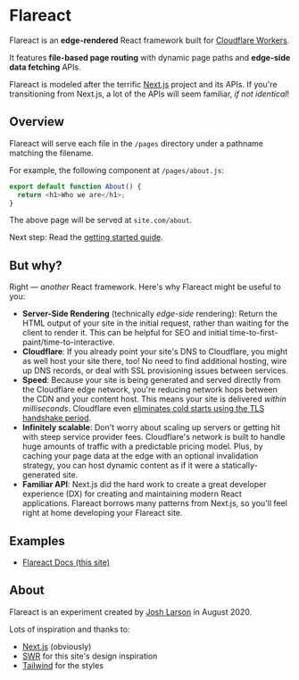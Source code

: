 # Flareact

Flareact is an **edge-rendered** React framework built for [Cloudflare Workers](https://workers.cloudflare.com/).

It features **file-based page routing** with dynamic page paths and **edge-side data fetching** APIs.

Flareact is modeled after the terrific [Next.js](https://nextjs.org/) project and its APIs. If you're transitioning from Next.js, a lot of the APIs will seem familiar, _if not identical_!

## Overview

Flareact will serve each file in the `/pages` directory under a pathname matching the filename.

For example, the following component at `/pages/about.js`:

```js
export default function About() {
  return <h1>Who we are</h1>;
}
```

The above page will be served at `site.com/about`.

Next step: Read the [getting started guide](/docs/getting-started).

## But why?

Right — *another* React framework. Here's why Flareact might be useful to you:

- **Server-Side Rendering** (technically _edge-side_ rendering): Return the HTML output of your site in the initial request, rather than waiting for the client to render it. This can be helpful for SEO and initial time-to-first-paint/time-to-interactive.
- **Cloudflare**: If you already point your site's DNS to Cloudflare, you might as well host your site there, too! No need to find additional hosting, wire up DNS records, or deal with SSL provisioning issues between services.
- **Speed**: Because your site is being generated and served directly from the Cloudflare edge network, you're reducing network hops between the CDN and your content host. This means your site is delivered _within milliseconds_. Cloudflare even [eliminates cold starts using the TLS handshake period](https://blog.cloudflare.com/eliminating-cold-starts-with-cloudflare-workers/).
- **Infinitely scalable**: Don't worry about scaling up servers or getting hit with steep service provider fees. Cloudflare's network is built to handle huge amounts of traffic with a predictable pricing model. Plus, by caching your page data at the edge with an optional invalidation strategy, you can host dynamic content as if it were a statically-generated site.
- **Familiar API**: Next.js did the hard work to create a great developer experience (DX) for creating and maintaining modern React applications. Flareact borrows many patterns from Next.js, so you'll feel right at home developing your Flareact site.

## Examples

- [Flareact Docs (this site)](https://github.com/flareact/flareact-site/)

## About

Flareact is an experiment created by [Josh Larson](https://www.jplhomer.org/) in August 2020.

Lots of inspiration and thanks to:

- [Next.js](https://nextjs.org) (obviously)
- [SWR](https://swr.vercel.app/) for this site's design inspiration
- [Tailwind](https://tailwindcss.com) for the styles
